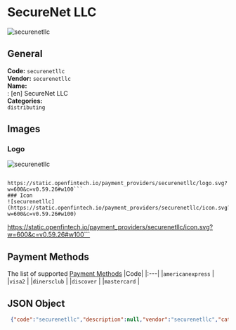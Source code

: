 # SecureNet LLC 
![securenetllc](https://static.openfintech.io/payment_providers/securenetllc/logo.svg?w=600&c=v0.59.26#w100)  
## General 
**Code:** `securenetllc`  
**Vendor:** `securenetllc`  
**Name:**  
:	[en] SecureNet LLC  
**Categories:**  
`distributing`  
## Images 
### Logo 
![securenetllc](https://static.openfintech.io/payment_providers/securenetllc/logo.svg?w=600&c=v0.59.26#w100)  
```
 https://static.openfintech.io/payment_providers/securenetllc/logo.svg?w=600&c=v0.59.26#w100```  
### Icon 
![securenetllc](https://static.openfintech.io/payment_providers/securenetllc/icon.svg?w=600&c=v0.59.26#w100)  
```
 https://static.openfintech.io/payment_providers/securenetllc/icon.svg?w=600&c=v0.59.26#w100```  
## Payment Methods 
The list of supported  [Payment Methods](#) 
|Code| 
|:---| 
|`americanexpress` | 
|`visa2` | 
|`dinersclub` | 
|`discover` | 
|`mastercard` | 
 
## JSON Object 
```json
 {"code":"securenetllc","description":null,"vendor":"securenetllc","categories":["distributing"],"countries":null,"payment_method":["americanexpress","visa2","dinersclub","discover","mastercard"],"payout_method":null,"metadata":{"about_payments_code":"securenetllc"},"name":{"en":"SecureNet LLC"}}```  
